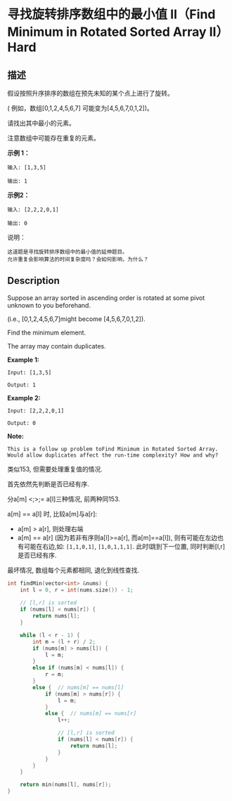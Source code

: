 # 寻找旋转排序数组中的最小值 II（Find Minimum in Rotated Sorted Array II）Hard
## 描述
假设按照升序排序的数组在预先未知的某个点上进行了旋转。

( 例如，数组[0,1,2,4,5,6,7]  可能变为[4,5,6,7,0,1,2])。

请找出其中最小的元素。

注意数组中可能存在重复的元素。

**示例 1：**
```
输入: [1,3,5]

输出: 1
```

**示例2：**
```
输入: [2,2,2,0,1]

输出: 0
```

说明：


	这道题是寻找旋转排序数组中的最小值的延伸题目。
	允许重复会影响算法的时间复杂度吗？会如何影响，为什么？

## Description
Suppose an array sorted in ascending order is rotated at some pivot unknown to you beforehand.

(i.e., [0,1,2,4,5,6,7]might become [4,5,6,7,0,1,2]).

Find the minimum element.

The array may contain duplicates.

**Example 1:**
```
Input: [1,3,5]

Output: 1
```

**Example 2:**
```
Input: [2,2,2,0,1]

Output: 0
```
**Note:**

	This is a follow up problem toFind Minimum in Rotated Sorted Array.
	Would allow duplicates affect the run-time complexity? How and why?




类似153, 但需要处理重复值的情况.

首先依然先判断是否已经有序.

分a[m] <;>;= a[l]三种情况, 前两种同153.

a[m] == a[l] 时, 比较a[m]与a[r]:
- a[m] > a[r], 则处理右端
- a[m] == a[r] (因为若非有序则a[l]>=a[r], 而a[m]==a[l]), 则有可能在左边也有可能在右边,如: 
`[1,1,0,1]`, `[1,0,1,1,1]`. 
此时l跳到下一位置, 同时判断[l,r]是否已经有序.

最坏情况, 数组每个元素都相同, 退化到线性查找.


```c++
int findMin(vector<int> &nums) {
	int l = 0, r = int(nums.size()) - 1;
	
	// [l,r] is sorted
	if (nums[l] < nums[r]) {
		return nums[l];
	}

	while (l < r - 1) {
		int m = (l + r) / 2;
		if (nums[m] > nums[l]) {
			l = m;
		}
		else if (nums[m] < nums[l]) {
			r = m;
		}
		else {	// nums[m] == nums[l]
			if (nums[m] > nums[r]) {
				l = m;
			}
			else {	// nums[m] == nums[r]
				l++;

				// [l,r] is sorted
				if (nums[l] < nums[r]) {
					return nums[l];
				}
			}
		}
	}

	return min(nums[l], nums[r]);
}
```
